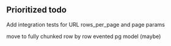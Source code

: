 Prioritized todo
-----------------

Add integration tests for URL rows_per_page and page params

move to fully chunked row by row evented pg model (maybe)